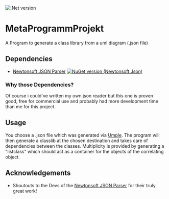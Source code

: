 ![.Net version ](https://img.shields.io/badge/.NET-5.0-blue)
# MetaProgrammProjekt
A Program to generate a class library from a uml diagram (.json file)

## Dependencies
-  [Newtonsoft JSON Parser](https://www.newtonsoft.com/json) [![NuGet version (Newtonsoft.Json)](https://img.shields.io/nuget/v/Newtonsoft.Json.svg?style=flat-square)](https://www.nuget.org/packages/Newtonsoft.Json/)

### Why those Dependencies?
Of course i could've written my own json reader but this one is proven good, free for commercial use and probably had more development time than me for this project.

## Usage

You choose a .json file which was generated via [Umple](https://cruise.umple.org/umpleonline/). The program will then generate a classlib at the chosen destination and takes care
of dependencies between the classes. Multiplicity is provided by generating a "listclass" which should act as a container for the objects of the correlating object.

## Acknowledgements
- Shoutouts to the Devs of the [Newtonsoft JSON Parser](https://www.newtonsoft.com/json) for their truly great work!



